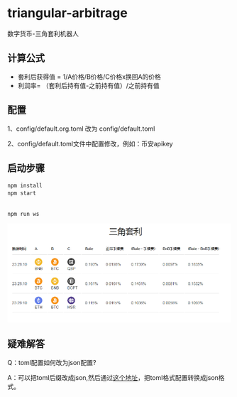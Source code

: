 # triangular-arbitrage
数字货币-三角套利机器人

## 计算公式 
- 套利后获得值 = 1/A价格/B价格/C价格x换回A的价格
- 利润率= （套利后持有值-之前持有值）/之前持有值

## 配置
1、config/default.org.toml 改为 config/default.toml

2、config/default.toml文件中配置修改，例如：币安apikey

## 启动步骤

```js
npm install
npm start
```

## 

```js
npm run ws
```


<p align="center"><img src="assets/index.png"></p>

## 疑难解答

Q：toml配置如何改为json配置?

A：可以把toml后缀改成json,然后通过[这个地址](https://toml-to-json.matiaskorhonen.fi/)，把toml格式配置转换成json格式。